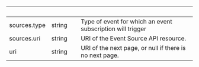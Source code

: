 
|&nbsp;|&nbsp;|&nbsp;|&nbsp;|
|---|---|---|---|
| sources.type | string | | Type of event for which an event subscription will trigger |
| sources.uri | string | | URI of the Event Source API resource. |
| uri | string | | URI of the next page, or null if there is no next page. |